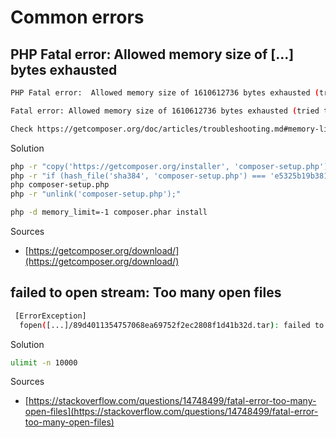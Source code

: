 # Common errors
## PHP Fatal error:  Allowed memory size of [...] bytes exhausted
```bash
PHP Fatal error:  Allowed memory size of 1610612736 bytes exhausted (tried to allocate 4096 bytes) in phar:///usr/local/bin/composer/src/Composer/DependencyResolver/Rule2Literals.php on line 53

Fatal error: Allowed memory size of 1610612736 bytes exhausted (tried to allocate 4096 bytes) in phar:///usr/local/bin/composer/src/Composer/DependencyResolver/Rule2Literals.php on line 53

Check https://getcomposer.org/doc/articles/troubleshooting.md#memory-limit-errors for more info on how to handle out of memory errors.%
```
Solution
```bash
php -r "copy('https://getcomposer.org/installer', 'composer-setup.php');"
php -r "if (hash_file('sha384', 'composer-setup.php') === 'e5325b19b381bfd88ce90a5ddb7823406b2a38cff6bb704b0acc289a09c8128d4a8ce2bbafcd1fcbdc38666422fe2806') { echo 'Installer verified'; } else { echo 'Installer corrupt'; unlink('composer-setup.php'); } echo PHP_EOL;"
php composer-setup.php
php -r "unlink('composer-setup.php');"
```
```bash
php -d memory_limit=-1 composer.phar install
```
Sources
- [https://getcomposer.org/download/](https://getcomposer.org/download/)

## failed to open stream: Too many open files
```bash
 [ErrorException]
  fopen([...]/89d4011354757068ea69752f2ec2808f1d41b32d.tar): failed to open stream: Too many open files
```
Solution
```bash
ulimit -n 10000
```
Sources
- [https://stackoverflow.com/questions/14748499/fatal-error-too-many-open-files](https://stackoverflow.com/questions/14748499/fatal-error-too-many-open-files)
